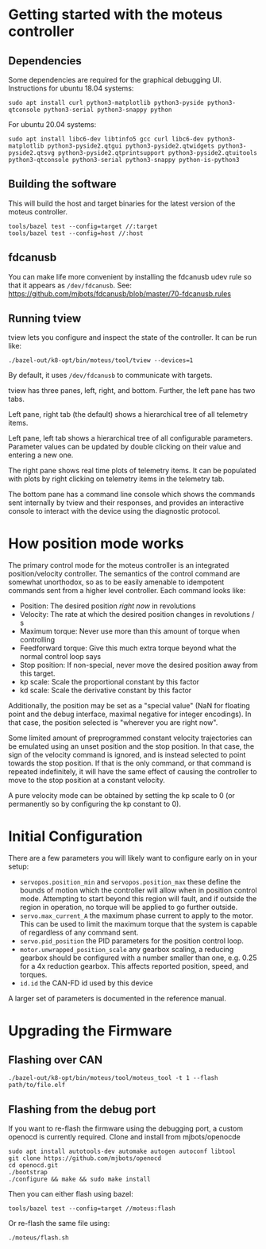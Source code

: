 # Getting started with the moteus controller #

## Dependencies ##

Some dependencies are required for the graphical debugging UI.  Instructions for ubuntu 18.04 systems:

```
sudo apt install curl python3-matplotlib python3-pyside python3-qtconsole python3-serial python3-snappy python
```

For ubuntu 20.04 systems:

```
sudo apt install libc6-dev libtinfo5 gcc curl libc6-dev python3-matplotlib python3-pyside2.qtgui python3-pyside2.qtwidgets python3-pyside2.qtsvg python3-pyside2.qtprintsupport python3-pyside2.qtuitools python3-qtconsole python3-serial python3-snappy python-is-python3
```

## Building the software ##

This will build the host and target binaries for the latest version of
the moteus controller.

```
tools/bazel test --config=target //:target
tools/bazel test --config=host //:host
```

## fdcanusb ##

You can make life more convenient by installing the fdcanusb udev rule
so that it appears as `/dev/fdcanusb`.  See:
https://github.com/mjbots/fdcanusb/blob/master/70-fdcanusb.rules

## Running tview ##

tview lets you configure and inspect the state of the controller.  It
can be run like:

```
./bazel-out/k8-opt/bin/moteus/tool/tview --devices=1
```

By default, it uses `/dev/fdcanusb` to communicate with targets.

tview has three panes, left, right, and bottom.  Further, the left
pane has two tabs.

Left pane, right tab (the default) shows a hierarchical tree of all
telemetry items.

Left pane, left tab shows a hierarchical tree of all configurable
parameters.  Parameter values can be updated by double clicking on
their value and entering a new one.

The right pane shows real time plots of telemetry items.  It can be
populated with plots by right clicking on telemetry items in the
telemetry tab.

The bottom pane has a command line console which shows the commands
sent internally by tview and their responses, and provides an
interactive console to interact with the device using the diagnostic
protocol.

# How position mode works #

The primary control mode for the moteus controller is an integrated
position/velocity controller.  The semantics of the control command
are somewhat unorthodox, so as to be easily amenable to idempotent
commands sent from a higher level controller.  Each command looks
like:

 * Position: The desired position *right now* in revolutions
 * Velocity: The rate at which the desired position changes in
   revolutions / s
 * Maximum torque: Never use more than this amount of torque when controlling
 * Feedforward torque: Give this much extra torque beyond what the
   normal control loop says
 * Stop position: If non-special, never move the desired position away
   from this target.
 * kp scale: Scale the proportional constant by this factor
 * kd scale: Scale the derivative constant by this factor

Additionally, the position may be set as a "special value" (NaN for
floating point and the debug interface, maximal negative for integer
encodings).  In that case, the position selected is "wherever you are
right now".

Some limited amount of preprogrammed constant velocity trajectories
can be emulated using an unset position and the stop position.  In
that case, the sign of the velocity command is ignored, and is instead
selected to point towards the stop position.  If that is the only
command, or that command is repeated indefinitely, it will have the
same effect of causing the controller to move to the stop position at
a constant velocity.

A pure velocity mode can be obtained by setting the kp scale to 0 (or
permanently so by configuring the kp constant to 0).

# Initial Configuration #

There are a few parameters you will likely want to configure early on
in your setup:

* `servopos.position_min` and `servopos.position_max` these define the bounds of motion which the controller will allow when in position control mode.  Attempting to start beyond this region will fault, and if outside the region in operation, no torque will be applied to go further outside.
* `servo.max_current_A` the maximum phase current to apply to the motor.  This can be used to limit the maximum torque that the system is capable of regardless of any command sent.
* `servo.pid_position` the PID parameters for the position control loop.
* `motor.unwrapped_position_scale` any gearbox scaling, a reducing gearbox should be configured with a number smaller than one, e.g. 0.25 for a 4x reduction gearbox.  This affects reported position, speed, and torques.
* `id.id` the CAN-FD id used by this device

A larger set of parameters is documented in the reference manual.

# Upgrading the Firmware #

## Flashing over CAN ##

```
./bazel-out/k8-opt/bin/moteus/tool/moteus_tool -t 1 --flash path/to/file.elf
```

## Flashing from the debug port ##

If you want to re-flash the firmware using the debugging port, a custom openocd is currently required.  Clone and install from mjbots/openocde

```
sudo apt install autotools-dev automake autogen autoconf libtool
git clone https://github.com/mjbots/openocd
cd openocd.git
./bootstrap
./configure && make && sudo make install
```

Then you can either flash using bazel:

```
tools/bazel test --config=target //moteus:flash
```

Or re-flash the same file using:

```
./moteus/flash.sh
```
